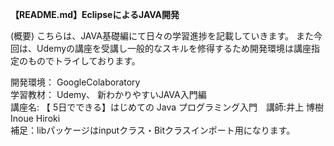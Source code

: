 **【README.md】EclipseによるJAVA開発**
 
 (概要) こちらは、JAVA基礎編にて日々の学習進捗を記載していきます。 また今回は、Udemyの講座を受講し一般的なスキルを修得するため開発環境は講座指定のものでトライしております。　　

開発環境： GoogleColaboratory<br/> 
学習教材： Udemy、 新わかりやすいJAVA入門編<br/>
講座名: 【 5日でできる】はじめての Java プログラミング入門　講師:井上 博樹 Inoue Hiroki<br/>
補足：libパッケージはinputクラス・Bitクラスインポート用になります。<br/>
